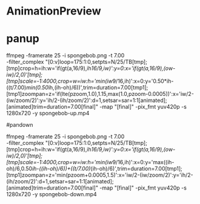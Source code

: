 # AnimationPreview

# panup

ffmpeg -framerate 25 -i spongebob.png -t 7.00 \
-filter_complex "[0:v]loop=175:1:0,setpts=N/25/TB[tmp];[tmp]crop=h=ih:w='if(gt(a,16/9),ih*16/9,iw)':y=0:x='if(gt(a,16/9),(ow-iw)/2,0)'[tmp];\
[tmp]scale=-1:4000,crop=w=iw:h='min(iw*9/16,ih)':x=0:y='0.50*ih-((t/7.00)*min(0.50*ih,(ih-oh)/6))',trim=duration=7.00[tmp1];\
[tmp1]zoompan=z='if(lte(pzoom,1.0),1.15,max(1.0,pzoom-0.0005))':x='iw/2-(iw/zoom/2)':y='ih/2-(ih/zoom/2)':d=1,setsar=sar=1:1[animated];\
[animated]trim=duration=7.00[final]" -map "[final]" -pix_fmt yuv420p -s 1280x720 -y spongebob-up.mp4

#pandown

ffmpeg -framerate 25 -i spongebob.png -t 7.00 \
-filter_complex "[0:v]loop=175:1:0,setpts=N/25/TB[tmp];[tmp]crop=h=ih:w='if(gt(a,16/9),ih*16/9,iw)':y=0:x='if(gt(a,16/9),(ow-iw)/2,0)'[tmp];\
[tmp]scale=-1:4000,crop=w=iw:h='min(iw*9/16,ih)':x=0:y='max((ih-oh)/6,0.50*ih-((ih-oh)/6))+((t/7.00)*(ih-oh)/6)',trim=duration=7.00[tmp1];\
[tmp1]zoompan=z='min(pzoom+0.0005,1.5)':x='iw/2-(iw/zoom/2)':y='ih/2-(ih/zoom/2)':d=1,setsar=sar=1:1[animated];\
[animated]trim=duration=7.00[final]" -map "[final]" -pix_fmt yuv420p -s 1280x720 -y spongebob-down.mp4
